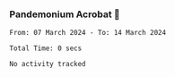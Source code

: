 ### Pandemonium Acrobat 🤸

<!--START_SECTION:waka-->

```all_time
From: 07 March 2024 - To: 14 March 2024

Total Time: 0 secs

No activity tracked
```

<!--END_SECTION:waka-->
